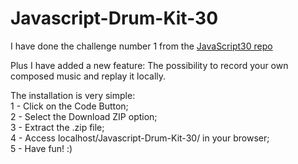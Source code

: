 # Javascript-Drum-Kit-30
I have done the challenge number 1 from the [JavaScript30 repo](https://github.com/wesbos/JavaScript30) <br />

Plus I have added a new feature: The possibility to record your own composed music and replay it locally. <br />

The installation is very simple: <br/>
1 - Click on the Code Button; <br/>
2 - Select the Download ZIP option; <br />
3 - Extract the .zip file; <br/>
4 - Access localhost/Javascript-Drum-Kit-30/ in your browser; <br/>
5 - Have fun! :)